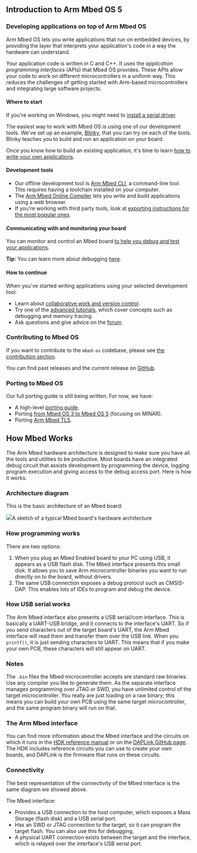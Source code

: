 ## Introduction to Arm Mbed OS 5

### Developing applications on top of Arm Mbed OS

Arm Mbed OS lets you write applications that run on embedded devices, by providing the layer that interprets your application's code in a way the hardware can understand.

Your application code is written in C and C++. It uses the *application programming interfaces* (APIs) that Mbed OS provides. These APIs allow your code to work on different microcontrollers in a uniform way. This reduces the challenges of getting started with Arm-based microcontrollers and integrating large software projects.

#### Where to start

<span class="tips">If you're working on Windows, you might need to [install a serial driver](getting_started/what_need.md#windows-serial-driver).</span>

The easiest way to work with Mbed OS is using one of our development tools. We've set up an example, [Blinky](getting_started/first_program.md), that you can try on each of the tools. Blinky teaches you to build and run an application on your board.

Once you know how to build an existing application, it's time to learn [how to write your own applications](APIs/intro.md).

#### Development tools

- Our offline development tool is [Arm Mbed CLI](dev_tools/cli.md), a command-line tool. This requires having a toolchain installed on your computer.
- The [Arm Mbed Online Compiler](dev_tools/online_comp.md) lets you write and build applications using a web browser.
- If you're working with third party tools, look at [exporting instructions for the most popular ones](dev_tools/third_party.md).

#### Communicating with and monitoring your board

You can monitor and control an Mbed board [to help you debug and test your applications](getting_started/mbed_interface.md).

<span class="tips">**Tip:** You can learn more about debugging [here](advanced/debugging.md).</span>

#### How to continue

When you've started writing applications using your selected development tool:

- Learn about [collaborative work and version control](collab/collab_intro.md).
- Try one of the [advanced tutorials](advanced/intro.md), which cover concepts such as debugging and memory tracing.
- Ask questions and give advice on the [forum](https://forums.mbed.com/).

### Contributing to Mbed OS

If you want to contribute to the `mbed-os` codebase, please see [the contribution section](cont/contributing.md).

You can find past releases and the current release on [GitHub](https://github.com/ARMmbed/mbed-os/releases/).

### Porting to Mbed OS

Our full porting guide is still being written. For now, we have:

- A high-level [porting guide](advanced/porting_guide.md).
- Porting [from Mbed OS 3 to Mbed OS 5](advanced/MINAR_migration.md) (focusing on MINAR).
- Porting [Arm Mbed TLS](advanced/tls_porting.md).

## How Mbed Works

The Arm Mbed hardware architecture is designed to make sure you have all the tools and utilities to be productive. Most boards have an integrated debug circuit that assists development by programming the device, logging program execution and giving access to the debug access port. Here is how it works.

### Architecture diagram

This is the basic architecture of an Mbed board:

<span class="images">![](https://s3-us-west-2.amazonaws.com/mbed-os-docs-images/mbed_internals.jpg)<span>A sketch of a typical Mbed board's hardware architecture</span></span>

### How programming works

There are two options:

1. When you plug an Mbed Enabled board to your PC using USB, it appears as a USB flash disk. The Mbed interface presents this small disk. It allows you to save Arm microcontroller binaries you want to run directly on to the board, without drivers.
2. The same USB connection exposes a debug protocol such as CMSIS-DAP. This enables lots of IDEs to program and debug the device.

### How USB serial works

The Arm Mbed interface also presents a USB serial/com interface. This is basically a UART-USB bridge, and it connects to the interface's UART. So if you send characters out of the target board's UART, the Arm Mbed interface will read them and transfer them over the USB link. When you `printf()`, it is just sending characters to UART. This means that if you make your own PCB, these characters will still appear on UART.

### Notes

The `.bin` files the Mbed microcontroller accepts are standard raw binaries. Use any compiler you like to generate them. As the separate interface manages programming over JTAG or SWD, you have unlimited control of the target microcontroller. You really are just loading on a raw binary; this means you can build your own PCB using the same target microcontroller, and the same program binary will run on that.

### The Arm Mbed interface

You can find more information about the Mbed interface and the circuits on which it runs in the [HDK reference manual](https://docs.mbed.com/docs/mbed-hardware-development-kit/en/latest/) or on the [DAPLink GitHub page](https://github.com/ARMmbed/DAPLink/blob/master/README.md). The HDK includes reference circuits you can use to create your own boards, and DAPLink is the firmware that runs on these circuits.

### Connectivity

The best representation of the connectivity of the Mbed interface is the same diagram we showed above.

The Mbed interface:

- Provides a USB connection to the host computer, which exposes a Mass Storage (flash disk) and a USB serial port.
- Has an SWD or JTAG connection to the target, so it can program the target flash. You can also use this for debugging.
- A physical UART connection exists between the target and the interface, which is relayed over the interface's USB serial port.
